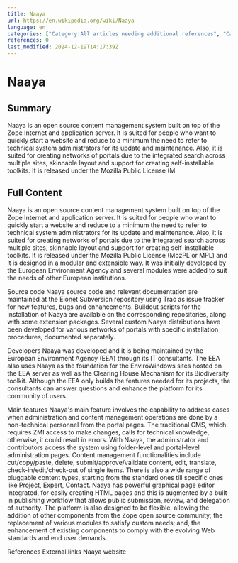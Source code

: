 ```yaml
---
title: Naaya
url: https://en.wikipedia.org/wiki/Naaya
language: en
categories: ["Category:All articles needing additional references", "Category:All articles with topics of unclear notability", "Category:Articles needing additional references from July 2009", "Category:Articles with multiple maintenance issues", "Category:Articles with short description", "Category:Articles with topics of unclear notability from September 2016", "Category:Free content management systems", "Category:Python (programming language) software", "Category:Short description matches Wikidata", "Category:Zope"]
references: 0
last_modified: 2024-12-19T14:17:39Z
---
```


# Naaya

## Summary

Naaya is an open source content management system built on top of the Zope Internet and application server. It is suited for people who want to quickly start a website and reduce to a minimum the need to refer to technical system administrators for its update and maintenance. Also, it is suited for creating networks of portals due to the integrated search across multiple sites, skinnable layout and support for creating self-installable toolkits.
It is released under the Mozilla Public License (M

## Full Content

Naaya is an open source content management system built on top of the Zope Internet and application server. It is suited for people who want to quickly start a website and reduce to a minimum the need to refer to technical system administrators for its update and maintenance. Also, it is suited for creating networks of portals due to the integrated search across multiple sites, skinnable layout and support for creating self-installable toolkits.
It is released under the Mozilla Public License (MozPL or MPL) and it is designed in a modular and extensible way. It was initially developed by the European Environment Agency and several modules were added to suit the needs of other European institutions.

Source code
Naaya source code and relevant documentation are maintained at the Eionet Subversion repository using Trac as issue tracker for new features, bugs and enhancements.
Buildout scripts for the installation of Naaya are available on the corresponding repositories, along with some extension packages. Several custom Naaya distributions have been developed for various networks of portals with specific installation procedures, documented separately.

Developers
Naaya was developed and it is being maintained by the European Environment Agency (EEA) through its IT consultants. The EEA also uses Naaya as the foundation for the EnviroWindows sites hosted on the EEA server as well as the Clearing House Mechanism for its Biodiversity toolkit. Although the EEA only builds the features needed for its projects, the consultants can answer questions and enhance the platform for its community of users.

Main features
Naaya's main feature involves the capability to address cases when administration and content management operations are done by a non-technical personnel from the portal pages. The traditional CMS, which requires ZMI access to make changes, calls for technical knowledge, otherwise, it could result in errors. With Naaya, the administrator and contributors access the system using folder-level and portal-level administration pages. Content management functionalities include cut/copy/paste, delete, submit/approve/validate content, edit, translate, check-in/edit/check-out of single items. There is also a wide range of pluggable content types, starting from the standard ones till specific ones like Project, Expert, Contact. 
Naaya has powerful graphical page editor integrated, for easily creating HTML pages and this is augmented by a built-in publishing workflow that allows public submission, review, and delegation of authority. The platform is also designed to be flexible, allowing the addition of other components from the Zope open source community; the replacement of various modules to satisfy custom needs; and, the enhancement of existing components to comply with the evolving Web standards and end user demands.

References
External links
Naaya website
